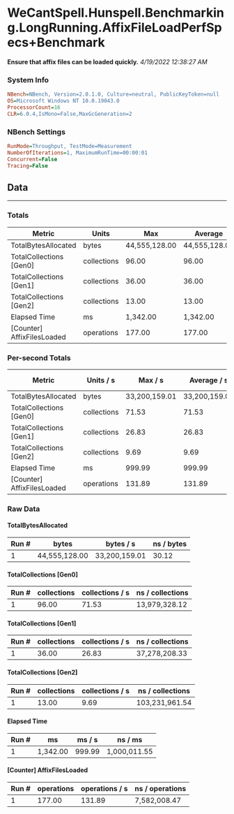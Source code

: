 ﻿# WeCantSpell.Hunspell.Benchmarking.LongRunning.AffixFileLoadPerfSpecs+Benchmark
__Ensure that affix files can be loaded quickly.__
_4/19/2022 12:38:27 AM_
### System Info
```ini
NBench=NBench, Version=2.0.1.0, Culture=neutral, PublicKeyToken=null
OS=Microsoft Windows NT 10.0.19043.0
ProcessorCount=16
CLR=6.0.4,IsMono=False,MaxGcGeneration=2
```

### NBench Settings
```ini
RunMode=Throughput, TestMode=Measurement
NumberOfIterations=1, MaximumRunTime=00:00:01
Concurrent=False
Tracing=False
```

## Data
-------------------

### Totals
|          Metric |           Units |             Max |         Average |             Min |          StdDev |
|---------------- |---------------- |---------------- |---------------- |---------------- |---------------- |
|TotalBytesAllocated |           bytes |   44,555,128.00 |   44,555,128.00 |   44,555,128.00 |            0.00 |
|TotalCollections [Gen0] |     collections |           96.00 |           96.00 |           96.00 |            0.00 |
|TotalCollections [Gen1] |     collections |           36.00 |           36.00 |           36.00 |            0.00 |
|TotalCollections [Gen2] |     collections |           13.00 |           13.00 |           13.00 |            0.00 |
|    Elapsed Time |              ms |        1,342.00 |        1,342.00 |        1,342.00 |            0.00 |
|[Counter] AffixFilesLoaded |      operations |          177.00 |          177.00 |          177.00 |            0.00 |

### Per-second Totals
|          Metric |       Units / s |         Max / s |     Average / s |         Min / s |      StdDev / s |
|---------------- |---------------- |---------------- |---------------- |---------------- |---------------- |
|TotalBytesAllocated |           bytes |   33,200,159.01 |   33,200,159.01 |   33,200,159.01 |            0.00 |
|TotalCollections [Gen0] |     collections |           71.53 |           71.53 |           71.53 |            0.00 |
|TotalCollections [Gen1] |     collections |           26.83 |           26.83 |           26.83 |            0.00 |
|TotalCollections [Gen2] |     collections |            9.69 |            9.69 |            9.69 |            0.00 |
|    Elapsed Time |              ms |          999.99 |          999.99 |          999.99 |            0.00 |
|[Counter] AffixFilesLoaded |      operations |          131.89 |          131.89 |          131.89 |            0.00 |

### Raw Data
#### TotalBytesAllocated
|           Run # |           bytes |       bytes / s |      ns / bytes |
|---------------- |---------------- |---------------- |---------------- |
|               1 |   44,555,128.00 |   33,200,159.01 |           30.12 |

#### TotalCollections [Gen0]
|           Run # |     collections | collections / s |ns / collections |
|---------------- |---------------- |---------------- |---------------- |
|               1 |           96.00 |           71.53 |   13,979,328.12 |

#### TotalCollections [Gen1]
|           Run # |     collections | collections / s |ns / collections |
|---------------- |---------------- |---------------- |---------------- |
|               1 |           36.00 |           26.83 |   37,278,208.33 |

#### TotalCollections [Gen2]
|           Run # |     collections | collections / s |ns / collections |
|---------------- |---------------- |---------------- |---------------- |
|               1 |           13.00 |            9.69 |  103,231,961.54 |

#### Elapsed Time
|           Run # |              ms |          ms / s |         ns / ms |
|---------------- |---------------- |---------------- |---------------- |
|               1 |        1,342.00 |          999.99 |    1,000,011.55 |

#### [Counter] AffixFilesLoaded
|           Run # |      operations |  operations / s | ns / operations |
|---------------- |---------------- |---------------- |---------------- |
|               1 |          177.00 |          131.89 |    7,582,008.47 |



